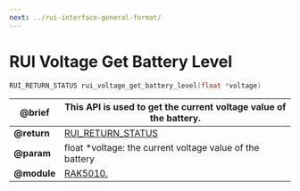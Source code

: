 ```yaml
---
next: ../rui-interface-general-format/
---
```


# RUI Voltage Get Battery Level

```c
RUI_RETURN_STATUS rui_voltage_get_battery_level(float *voltage)
```

| **@brief**  | This API is used to get the current voltage value of the battery.                                                  |
| ----------- | ------------------------------------------------------------------------------------------------------------------ |
| **@return** | [RUI_RETURN_STATUS](https://doc.rakwireless.com/developer-tools/developer-tools/getting-started#rui_return_status) |
| **@param**  | float \*voltage: the current voltage value of the battery                                                          |
| **@module** | [RAK5010.](RAK5010.)                                                                                               |
